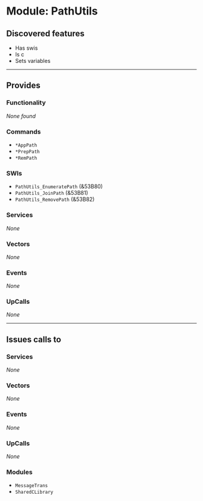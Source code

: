 # Module: PathUtils

## Discovered features


* Has swis
* Is c
* Sets variables

---

## Provides

### Functionality


*None found*

### Commands


* `*AppPath`
* `*PrepPath`
* `*RemPath`


### SWIs


* `PathUtils_EnumeratePath` (&53B80)
* `PathUtils_JoinPath` (&53B81)
* `PathUtils_RemovePath` (&53B82)


### Services


*None*


### Vectors


*None*


### Events


*None*


### UpCalls


*None*


---

## Issues calls to

### Services


*None*


### Vectors


*None*


### Events


*None*


### UpCalls


*None*


### Modules


* `MessageTrans`
* `SharedCLibrary`



